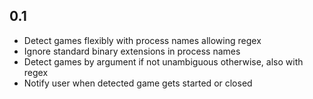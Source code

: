 ## 0.1
* Detect games flexibly with process names allowing regex
* Ignore standard binary extensions in process names
* Detect games by argument if not unambiguous otherwise, also with regex
* Notify user when detected game gets started or closed
